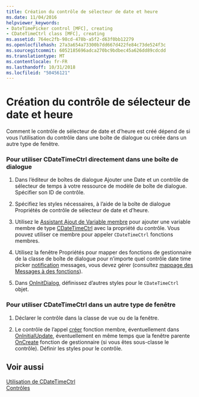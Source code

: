 ```yaml
---
title: Création du contrôle de sélecteur de date et heure
ms.date: 11/04/2016
helpviewer_keywords:
- DateTimePicker control [MFC], creating
- CDateTimeCtrl class [MFC], creating
ms.assetid: 764ec2fb-98cd-478b-a5f2-d63f0bb12279
ms.openlocfilehash: 27a3a654a73300b7dd667d422fe84c73de524f3c
ms.sourcegitcommit: 6052185696adca270bc9bdbec45a626dd89cdcdd
ms.translationtype: MT
ms.contentlocale: fr-FR
ms.lasthandoff: 10/31/2018
ms.locfileid: "50456121"
---
```

# <a name="creating-the-date-and-time-picker-control"></a>Création du contrôle de sélecteur de date et heure

Comment le contrôle de sélecteur de date et d’heure est créé dépend de si vous l’utilisation du contrôle dans une boîte de dialogue ou créée dans un autre type de fenêtre.

### <a name="to-use-cdatetimectrl-directly-in-a-dialog-box"></a>Pour utiliser CDateTimeCtrl directement dans une boîte de dialogue

1. Dans l’éditeur de boîtes de dialogue Ajouter une Date et un contrôle de sélecteur de temps à votre ressource de modèle de boîte de dialogue. Spécifier son ID de contrôle.

1. Spécifiez les styles nécessaires, à l’aide de la boîte de dialogue Propriétés de contrôle de sélecteur de date et d’heure.

1. Utilisez le [Assistant Ajout de Variable membre](../ide/adding-a-member-variable-visual-cpp.md) pour ajouter une variable membre de type [CDateTimeCtrl](../mfc/reference/cdatetimectrl-class.md) avec la propriété du contrôle. Vous pouvez utiliser ce membre pour appeler `CDateTimeCtrl` fonctions membres.

1. Utilisez la fenêtre Propriétés pour mapper des fonctions de gestionnaire de la classe de boîte de dialogue pour n’importe quel contrôle date time picker [notification](../mfc/processing-notification-messages-in-date-and-time-picker-controls.md) messages, vous devez gérer (consultez [mappage des Messages à des fonctions](../mfc/reference/mapping-messages-to-functions.md)).

1. Dans [OnInitDialog](../mfc/reference/cdialog-class.md#oninitdialog), définissez d’autres styles pour le `CDateTimeCtrl` objet.

### <a name="to-use-cdatetimectrl-in-a-nondialog-window"></a>Pour utiliser CDateTimeCtrl dans un autre type de fenêtre

1. Déclarer le contrôle dans la classe de vue ou de la fenêtre.

1. Le contrôle de l’appel [créer](../mfc/reference/ctabctrl-class.md#create) fonction membre, éventuellement dans [OnInitialUpdate](../mfc/reference/cview-class.md#oninitialupdate), éventuellement en même temps que la fenêtre parente [OnCreate](../mfc/reference/cwnd-class.md#oncreate) fonction de gestionnaire (si vous êtes sous-classe le contrôle). Définir les styles pour le contrôle.

## <a name="see-also"></a>Voir aussi

[Utilisation de CDateTimeCtrl](../mfc/using-cdatetimectrl.md)<br/>
[Contrôles](../mfc/controls-mfc.md)

